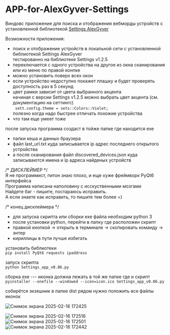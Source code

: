 
# APP-for-AlexGyver-Settings
Виндовс приложение для поиска и отображения вебморды устройств с установленной библиотекой [Settings AlexGyver](https://github.com/GyverLibs/Settings) 

Возможности приложения:
+ поиск и отображение устройств в локальной сети с  установленной библиотекой  Settings AlexGyver <br>
тестированно на библиотеке  Settings v1.2.5
+ переключается с одного устройства на другое из окна сканирования или из меню по правой конпке
+ можно установить поверх всех окон
+ если устройство недоступно покажет плашку и будет проверять доступность раз в 5 секунд
+ цвет рамки зависит от цвета выбранного акцента <br>начиная с версии Settings v1.2.5 можно выбрать цвет акцента (см. документацию на сеттингс)<br>``` sett.config.theme = sets::Colors::Violet;```<br> полезно когда надо быстрее отличать похожие устройства
+ что там еще умеет тоже
  
после запуска программа создаст в тойже папке где находится exe<br>
+ папки кеша и данных браузера
+ файл last_url.txt куда записывается ip адрес последнего открытого устройства
+ а после сканирования файл discovered_devices.json куда записываются имена и ip адреса найденых устройств


/* ДИСКЛЕЙМЕР */<br>
Я не программист, питон знаю плохо, и еще хуже фреймворк PyQt6 интерфейса<br>
Программа написана наполовину с исскуственными мозгами<br>
Найдете баг - пишите, постараюсь исправить. <br>
А если знаете как исправить, то пишите тем более =) <br>

/* конец дисклеймера */<br>

+ для запуска скрипта или сборки exe файла необходим python 3 
+ после установки python, перейти в папку где расположен скрипт 
+ правкой кнопкой -> открыть в терминале -> скопировать команду -> энтер
+ кириллицы в пути лучше избегать

установить библиотеки<br>
```pip install PyQt6 requests ipaddress```

запуск скрипта<br>
```python Settings_app_v0.06.py```

сборка exe --- иконка должна лежать в той же папке где и скрипт<br>
```pyinstaller --onefile --windowed --icon=icon.ico Settings_app_v0.06.py```

собирётся экзешник в папке dist 
рядом нужно положить все файлы иконок 

![Снимок экрана 2025-02-16 172425](https://github.com/user-attachments/assets/20cf2ee4-79ae-41fb-9882-3e3b45f95cdd)

![Снимок экрана 2025-02-16 172516](https://github.com/user-attachments/assets/fc6bfe1a-0f53-4b14-afa5-2e16a265367c)
![Снимок экрана 2025-02-16 172501](https://github.com/user-attachments/assets/7ffa2837-f7b2-49a1-9e6a-eac7ec83827a)
![Снимок экрана 2025-02-16 172442](https://github.com/user-attachments/assets/53e3930d-a9bb-4b06-b86a-c11e99b0361c)

